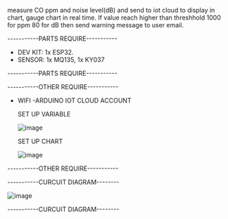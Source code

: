 measure CO ppm and noise level(dB) and send to iot cloud to display in chart, gauge chart in real time. If value reach higher than threshhold 1000 for ppm
80 for dB then send warning message to user email.
 
 -----------PARTS REQUIRE-----------
 
  - DEV KIT: 1x ESP32.
  - SENSOR: 1x MQ135, 1x KY037
  
 -----------PARTS REQUIRE-----------
 
 
 
 
 
 -----------OTHER REQUIRE-----------
 
  - WIFI 
  -ARDUINO IOT CLOUD ACCOUNT 
    
    SET UP VARIABLE 
    
    ![image](https://user-images.githubusercontent.com/27564856/209491443-90feed54-1e1e-4d45-a9c5-a6d7093f0559.png)


    SET UP CHART
    
    ![image](https://user-images.githubusercontent.com/27564856/209491484-a2469abf-650f-4f8c-9b29-af27ab44e40c.png)


-----------OTHER REQUIRE-----------

 
 
 
-----------CURCUIT DIAGRAM--------
 
![image](https://user-images.githubusercontent.com/27564856/209489342-41321209-a558-415c-bdbd-cecda34ae5b5.png)

-----------CURCUIT DIAGRAM--------

